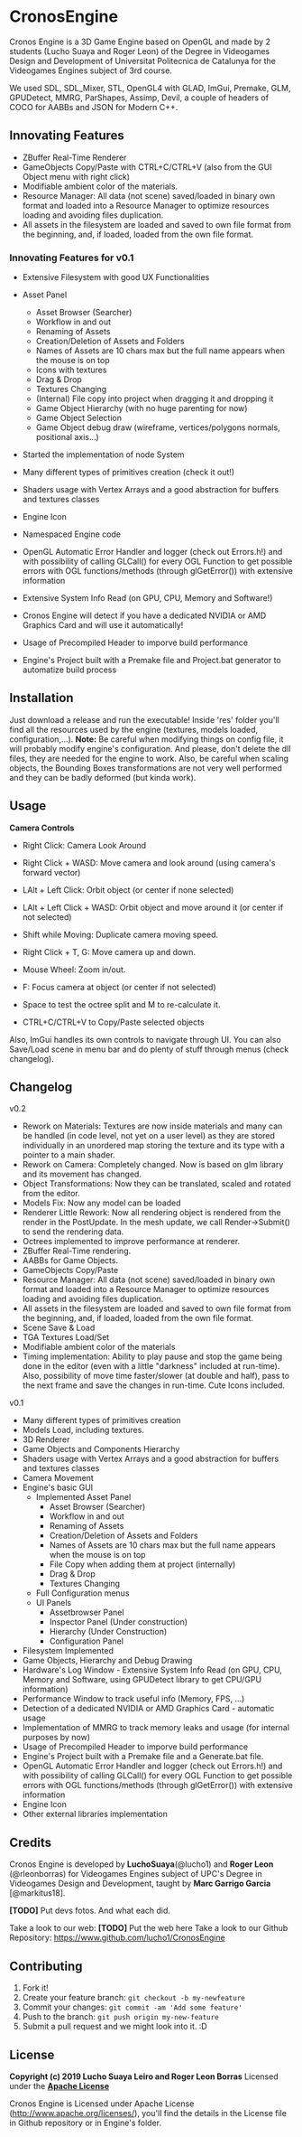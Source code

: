 # CronosEngine
Cronos Engine is a 3D Game Engine based on OpenGL and made by 2 students (Lucho Suaya and Roger Leon) of the Degree in Videogames Design and Development of Universitat Politecnica de Catalunya for the Videogames Engines subject of 3rd course.

We used SDL, SDL_Mixer, STL, OpenGL4 with GLAD, ImGui, Premake, GLM, GPUDetect, MMRG, ParShapes, Assimp, Devil, a couple of headers of COCO for AABBs and JSON for Modern C++.

## Innovating Features
* ZBuffer Real-Time Renderer
* GameObjects Copy/Paste with CTRL+C/CTRL+V (also from the GUI Object menu with right click)
* Modifiable ambient color of the materials.
* Resource Manager: All data (not scene) saved/loaded in binary own format and loaded into a Resource Manager to optimize resources loading and avoiding files duplication.
* All assets in the filesystem are loaded and saved to own file format from the beginning, and, if loaded, loaded from the own file format.

### Innovating Features for v0.1
* Extensive Filesystem with good UX Functionalities
* Asset Panel
  * Asset Browser (Searcher)
  * Workflow in and out
  * Renaming of Assets
  * Creation/Deletion of Assets and Folders
  * Names of Assets are 10 chars max but the full name appears when the mouse is on top
  * Icons with textures
  * Drag & Drop
  * Textures Changing
  * (Internal) File copy into project when dragging it and dropping it
  * Game Object Hierarchy (with no huge parenting for now)
  * Game Object Selection
  * Game Object debug draw (wireframe, vertices/polygons normals, positional axis...)

* Started the implementation of node System
* Many different types of primitives creation (check it out!)
* Shaders usage with Vertex Arrays and a good abstraction for buffers and textures classes
* Engine Icon

* Namespaced Engine code
* OpenGL Automatic Error Handler and logger (check out Errors.h!) and with possibility of calling GLCall() for every OGL Function to get possible errors with OGL functions/methods (through glGetError()) with extensive information
* Extensive System Info Read (on GPU, CPU, Memory and Software!)

* Cronos Engine will detect if you have a dedicated NVIDIA or AMD Graphics Card and will use it automatically!
* Usage of Precompiled Header to imporve build performance
* Engine's Project built with a Premake file and Project.bat generator to automatize build process

## Installation
Just download a release and run the executable! Inside 'res' folder you'll find all the resources used by the engine (textures, models loaded, configuration,...).
**Note:** Be careful when modifying things on config file, it will probably modify engine's configuration. And please, don't delete the dll files, they are needed for the engine to work. Also, be careful when scaling objects, the Bounding Boxes transformations are not very well performed and they can be badly deformed (but kinda work).

## Usage
**Camera Controls**
* Right Click:		        	Camera Look Around
* Right Click + WASD:	    	Move camera and look around (using camera's forward vector)
* LAlt + Left Click:		    Orbit object (or center if none selected)
* LAlt + Left Click + WASD:	Orbit object and move around it (or center if not selected)
* Shift while Moving:	    	Duplicate camera moving speed.
* Right Click + T, G:	    	Move camera up and down.
* Mouse Wheel:			        Zoom in/out.
* F:					              Focus camera at object (or center if not selected)

* Space to test the octree split and M to re-calculate it.
* CTRL+C/CTRL+V to Copy/Paste selected objects

Also, ImGui handles its own controls to navigate through UI. You can also Save/Load scene in menu bar and do plenty of stuff through menus (check changelog).

## Changelog
v0.2
* Rework on Materials: Textures are now inside materials and many can be handled (in code level, not yet on a user level) as they are stored individually in an unordered map storing the texture and its type with a pointer to a main shader.
* Rework on Camera: Completely changed. Now is based on glm library and its movement has changed.
* Object Transformations: Now they can be translated, scaled and rotated from the editor.
* Models Fix: Now any model can be loaded
* Renderer Little Rework: Now all rendering object is rendered from the render in the PostUpdate. In the mesh update, we call Render->Submit() to send the rendering data. 
* Octrees implemented to improve performance at renderer.
* ZBuffer Real-Time rendering.
* AABBs for Game Objects. 
* GameObjects Copy/Paste
* Resource Manager: All data (not scene) saved/loaded in binary own format and loaded into a Resource Manager to optimize resources loading and avoiding files duplication.
* All assets in the filesystem are loaded and saved to own file format from the beginning, and, if loaded, loaded from the own file format.
* Scene Save & Load
* TGA Textures Load/Set
* Modifiable ambient color of the materials
* Timing implementation: Ability to play pause and stop the game being done in the editor (even with a little "darkness" included at run-time). Also, possibility of move time faster/slower (at double and half), pass to the next frame and save the changes in run-time. Cute Icons included.

v0.1
* Many different types of primitives creation
* Models Load, including textures.
* 3D Renderer
* Game Objects and Components Hierarchy
* Shaders usage with Vertex Arrays and a good abstraction for buffers and textures classes
* Camera Movement
* Engine's basic GUI
  * Implemented Asset Panel
    * Asset Browser (Searcher)
    * Workflow in and out
    * Renaming of Assets
    * Creation/Deletion of Assets and Folders
    * Names of Assets are 10 chars max but the full name appears when the mouse is on top
    * File Copy when adding them at project (internally)
    * Drag & Drop
    * Textures Changing
  * Full Configuration menus
  * UI Panels
    * Assetbrowser Panel
    * Inspector Panel (Under construction)
    * Hierarchy (Under Construction)
    * Configuration Panel
* Filesystem Implemented
* Game Objects, Hierarchy and Debug Drawing
* Hardware's Log Window - Extensive System Info Read (on GPU, CPU, Memory and Software, using GPUDetect library to get CPU/GPU information)
* Performance Window to track useful info (Memory, FPS, ...)
* Detection of a dedicated NVIDIA or AMD Graphics Card - automatic usage
* Implementation of MMRG to track memory leaks and usage (for internal purposes by now)
* Usage of Precompiled Header to imporve build performance
* Engine's Project built with a Premake file and a Generate.bat file.
* OpenGL Automatic Error Handler and logger (check out Errors.h!) and with possibility of calling GLCall() for every OGL Function to get possible errors with OGL functions/methods (through glGetError()) with extensive information
* Engine Icon
* Other external libraries implementation

## Credits
Cronos Engine is developed by **LuchoSuaya**(@lucho1) and **Roger Leon** (@rleonborras) for Videogames Engines subject of UPC's Degree in Videogames Design and Development, taught by **Marc Garrigo Garcia** [@markitus18].

**[TODO]** Put devs fotos. And what each did.

Take a look to our web: **[TODO]** Put the web here
Take a look to our Github Repository: https://www.github.com/lucho1/CronosEngine

## Contributing
1. Fork it!
2. Create your feature branch: `git checkout -b my-newfeature`
3. Commit your changes: `git commit -am 'Add some
feature'`
4. Push to the branch: `git push origin my-new-feature`
5. Submit a pull request and we might look into it. :D

## License
**Copyright (c) 2019 Lucho Suaya Leiro and Roger Leon Borras**
Licensed under the **[Apache License](LICENSE.txt)**

Cronos Engine is Licensed under Apache License (http://www.apache.org/licenses/), you'll find the details in the License file in Github repository or in Engine's folder.